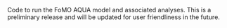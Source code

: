 Code to run the FoMO AQUA model and associated analyses. This is a preliminary release and will be updated for user friendliness in the future. 
